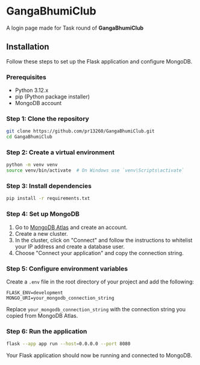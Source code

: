 # GangaBhumiClub

A login page made for Task round of **GangaBhumiClub**

## Installation

Follow these steps to set up the Flask application and configure MongoDB.

### Prerequisites

- Python 3.12.x
- pip (Python package installer)
- MongoDB account

### Step 1: Clone the repository

```bash
git clone https://github.com/pr13260/GangaBhumiClub.git
cd GangaBhumiClub
```

### Step 2: Create a virtual environment

```bash
python -m venv venv
source venv/bin/activate  # On Windows use `venv\Scripts\activate`
```

### Step 3: Install dependencies

```bash
pip install -r requirements.txt
```

### Step 4: Set up MongoDB

1. Go to [MongoDB Atlas](https://www.mongodb.com/cloud/atlas) and create an account.
2. Create a new cluster.
3. In the cluster, click on "Connect" and follow the instructions to whitelist your IP address and create a database user.
4. Choose "Connect your application" and copy the connection string.

### Step 5: Configure environment variables

Create a `.env` file in the root directory of your project and add the following:

```plaintext
FLASK_ENV=development
MONGO_URI=your_mongodb_connection_string
```

Replace `your_mongodb_connection_string` with the connection string you copied from MongoDB Atlas.

### Step 6: Run the application

```bash
flask --app app run --host=0.0.0.0 --port 8080
```

Your Flask application should now be running and connected to MongoDB.
